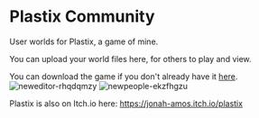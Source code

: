 <h1>Plastix Community</h1>
User worlds for Plastix, a game of mine.

You can upload your world files here, for others to play and view.

You can download the game if you don't already have it <a href=https://gamejolt.com/games/plastix/505572>here</a>.![neweditor-rhqdqmzy](https://user-images.githubusercontent.com/51975687/110043552-d150b280-7d04-11eb-8b5c-9c431016e203.png)
![newpeople-ekzfhgzu](https://user-images.githubusercontent.com/51975687/110043567-db72b100-7d04-11eb-9ed6-739d32596d89.png)

Plastix is also on Itch.io here:
https://jonah-amos.itch.io/plastix
